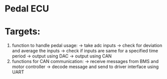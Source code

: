 # Pedal ECU 

# Targets:
1) function to handle pedal usage:
    -> take adc inputs
    -> check for deviation and average the inputs
    -> check if inputs are same for a specified time period
    -> output using DAC
    -> output using CAN
2) functions for CAN communication:
    -> receive messages from BMS and motor controller
    -> decode message and send to driver interface using UART